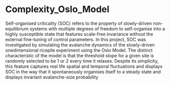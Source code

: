 # Complexity_Oslo_Model

Self-organised criticality (SOC) refers to the property of slowly-driven non-equilibrium systems with multiple degrees of freedom to self-organise into a highly susceptible state that
features scale-free invariance without the external fine-tuning of control parameters. In this project, SOC was investigated by simulating the avalanche dynamics of the slowly-driven onedimensional
ricepile experiment using the Oslo Model. The distinct characteristic of the model is that the threshold slope for a given site is randomly selected to be 1 or 2 every time it
relaxes. Despite its simplicity, this feature captures real life spatial and temporal fluctuations and displays SOC in the way that it spontaneously organises itself to a steady state and displays invariant avalanche-size probability
